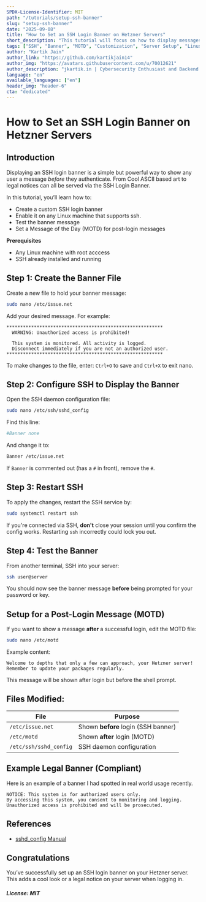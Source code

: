 ```yaml
---
SPDX-License-Identifier: MIT
path: "/tutorials/setup-ssh-banner"
slug: "setup-ssh-banner"
date: "2025-09-08"
title: "How to Set an SSH Login Banner on Hetzner Servers"
short_description: "This tutorial will focus on how to display messages to users attempting to authenticate and/or after authentication. Using SSH Banner and MOTD"
tags: ["SSH", "Banner", "MOTD", "Customization", "Server Setup", "Linux"]
author: "Kartik Jain"
author_link: "https://github.com/kartikjain14"
author_img: "https://avatars.githubusercontent.com/u/70012621"
author_description: "jkartik.in | Cybersecurity Enthusiast and Backend Developer"
language: "en"
available_languages: ["en"]
header_img: "header-6"
cta: "dedicated"
---
```


# How to Set an SSH Login Banner on Hetzner Servers

## Introduction

Displaying an SSH login banner is a simple but powerful way to show any user a message *before* they authenticate. From Cool ASCII based art to legal notices can all be served via the SSH Login Banner. 

In this tutorial, you’ll learn how to:

- Create a custom SSH login banner
- Enable it on any Linux machine that supports ssh.
- Test the banner message
- Set a Message of the Day (MOTD) for post-login messages

**Prerequisites**

- Any Linux machine with root acccess
- SSH already installed and running

## Step 1: Create the Banner File

Create a new file to hold your banner message:

```bash
sudo nano /etc/issue.net
````

Add your desired message. For example:

```
*********************************************************
  WARNING: Unauthorized access is prohibited!

  This system is monitored. All activity is logged.
  Disconnect immediately if you are not an authorized user.
*********************************************************
```

To make changes to the file, enter: `Ctrl+O` to save and `Ctrl+X` to exit nano.

## Step 2: Configure SSH to Display the Banner

Open the SSH daemon configuration file:

```bash
sudo nano /etc/ssh/sshd_config
```

Find this line:

```bash
#Banner none
```

And change it to:

```bash
Banner /etc/issue.net
```

If `Banner` is commented out (has a `#` in front), remove the `#`.

## Step 3: Restart SSH

To apply the changes, restart the SSH service by:

```bash
sudo systemctl restart ssh
```

If you're connected via SSH, **don't** close your session until you confirm the config works. Restarting `ssh` incorrectly could lock you out.

## Step 4: Test the Banner

From another terminal, SSH into your server:

```bash
ssh user@server
```

You should now see the banner message **before** being prompted for your password or key.

## Setup for a Post-Login Message (MOTD)

If you want to show a message **after** a successful login, edit the MOTD file:

```bash
sudo nano /etc/motd
```

Example content:

```text
Welcome to depths that only a few can approach, your Hetzner server!
Remember to update your packages regularly.
```

This message will be shown after login but before the shell prompt.

## Files Modified:

| File                   | Purpose                             |
| ---------------------- | ----------------------------------- |
| `/etc/issue.net`       | Shown **before** login (SSH banner) |
| `/etc/motd`            | Shown **after** login (MOTD)        |
| `/etc/ssh/sshd_config` | SSH daemon configuration            |

## Example Legal Banner (Compliant)

Here is an example of a banner I had spotted in real world usage recently.

```text
NOTICE: This system is for authorized users only.
By accessing this system, you consent to monitoring and logging.
Unauthorized access is prohibited and will be prosecuted.
```

## References

* [sshd\_config Manual](https://man7.org/linux/man-pages/man5/sshd_config.5.html)


## Congratulations

You’ve successfully set up an SSH login banner on your Hetzner server. This adds a cool look or a legal notice on your server when logging in.

##### License: MIT

<!--

Contributor's Certificate of Origin

By making a contribution to this project, I certify that:

(a) The contribution was created in whole or in part by me and I have
    the right to submit it under the license indicated in the file; or

(b) The contribution is based upon previous work that, to the best of my
    knowledge, is covered under an appropriate license and I have the
    right under that license to submit that work with modifications,
    whether created in whole or in part by me, under the same license
    (unless I am permitted to submit under a different license), as
    indicated in the file; or

(c) The contribution was provided directly to me by some other person
    who certified (a), (b) or (c) and I have not modified it.

(d) I understand and agree that this project and the contribution are
    public and that a record of the contribution (including all personal
    information I submit with it, including my sign-off) is maintained
    indefinitely and may be redistributed consistent with this project
    or the license(s) involved.

Signed-off-by: Kartik Jain <info@jkartik.in>

-->
